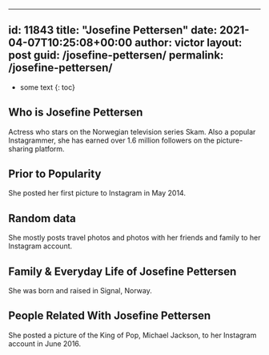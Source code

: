  ---
id: 11843
title: "Josefine Pettersen"
date: 2021-04-07T10:25:08+00:00
author: victor
layout: post
guid: /josefine-pettersen/
permalink: /josefine-pettersen/
---

* some text
{: toc}

## Who is Josefine Pettersen

Actress who stars on the Norwegian television series Skam. Also a popular Instagrammer, she has earned over 1.6 million followers on the picture-sharing platform.

## Prior to Popularity

She posted her first picture to Instagram in May 2014.

## Random data

She mostly posts travel photos and photos with her friends and family to her Instagram account.

## Family & Everyday Life of Josefine Pettersen

She was born and raised in Signal, Norway.

## People Related With Josefine Pettersen

She posted a picture of the King of Pop, Michael Jackson, to her Instagram account in June 2016.
 